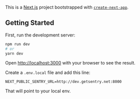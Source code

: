 This is a [Next.js](https://nextjs.org/) project bootstrapped with [`create-next-app`](https://github.com/vercel/next.js/tree/canary/packages/create-next-app).

## Getting Started

First, run the development server:

```bash
npm run dev
# or
yarn dev
```

Open [http://localhost:3000](http://localhost:3000) with your browser to see the result.

Create a `.env.local` file and add this line:
```
NEXT_PUBLIC_SENTRY_URL=http://dev.getsentry.net:8000
```
That will point to your local env.
